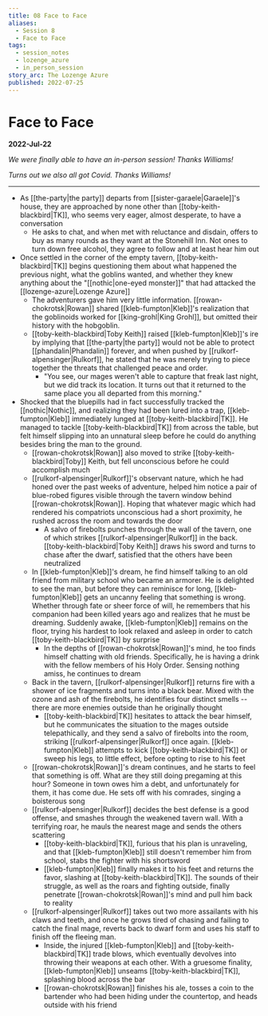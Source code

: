 ```yaml
---
title: 08 Face to Face
aliases:
  - Session 8
  - Face to Face
tags:
  - session_notes
  - lozenge_azure
  - in_person_session
story_arc: The Lozenge Azure
published: 2022-07-25
---
```

# Face to Face

**2022-Jul-22**

*We were finally able to have an in-person session! Thanks Williams!*

*Turns out we also all got Covid. Thanks Williams!*

---

- As [[the-party|the party]] departs from [[sister-garaele|Garaele]]'s house, they are approached by none other than [[toby-keith-blackbird|TK]], who seems very eager, almost desperate, to have a conversation
  - He asks to chat, and when met with reluctance and disdain, offers to buy as many rounds as they want at the Stonehill Inn. Not ones to turn down free alcohol, they agree to follow and at least hear him out
- Once settled in the corner of the empty tavern, [[toby-keith-blackbird|TK]] begins questioning them about what happened the previous night, what the goblins wanted, and whether they knew anything about the "[[nothic|one-eyed monster]]" that had attacked the [[lozenge-azure|Lozenge Azure]]
  - The adventurers gave him very little information. [[rowan-chokrotsk|Rowan]] shared [[kleb-fumpton|Kleb]]'s realization that the goblinoids worked for [[king-grohl|King Grohl]], but omitted their history with the hobgoblin.
  - [[toby-keith-blackbird|Toby Keith]] raised [[kleb-fumpton|Kleb]]'s ire by implying that [[the-party|the party]] would not be able to protect [[phandalin|Phandalin]] forever, and when pushed by [[rulkorf-alpensinger|Rulkorf]], he stated that he was merely trying to piece together the threats that challenged peace and order.
    - "You see, our mages weren't able to capture that freak last night, but we did track its location. It turns out that it returned to the same place you all departed from this morning."
- Shocked that the bluepills had in fact successfully tracked the [[nothic|Nothic]], and realizing they had been lured into a trap, [[kleb-fumpton|Kleb]] immediately lunged at [[toby-keith-blackbird|TK]]. He managed to tackle [[toby-keith-blackbird|TK]] from across the table, but felt himself slipping into an unnatural sleep before he could do anything besides bring the man to the ground.
  - [[rowan-chokrotsk|Rowan]] also moved to strike [[toby-keith-blackbird|Toby]] Keith, but fell unconscious before he could accomplish much
  - [[rulkorf-alpensinger|Rulkorf]]'s observant nature, which he had honed over the past weeks of adventure, helped him notice a pair of blue-robed figures visible through the tavern window behind [[rowan-chokrotsk|Rowan]]. Hoping that whatever magic which had rendered his compatriots unconscious had a short proximity, he rushed across the room and towards the door
    - A salvo of firebolts punches through the wall of the tavern, one of which strikes [[rulkorf-alpensinger|Rulkorf]] in the back. [[toby-keith-blackbird|Toby Keith]] draws his sword and turns to chase after the dwarf, satisfied that the others have been neutralized
  - In [[kleb-fumpton|Kleb]]'s dream, he find himself talking to an old friend from military school who became an armorer. He is delighted to see the man, but before they can reminisce for long, [[kleb-fumpton|Kleb]] gets an uncanny feeling that something is wrong. Whether through fate or sheer force of will, he remembers that his companion had been killed years ago and realizes that he must be dreaming. Suddenly awake, [[kleb-fumpton|Kleb]] remains on the floor, trying his hardest to look relaxed and asleep in order to catch [[toby-keith-blackbird|TK]] by surprise
    - In the depths of [[rowan-chokrotsk|Rowan]]'s mind, he too finds himself chatting with old friends. Specifically, he is having a drink with the fellow members of his Holy Order. Sensing nothing amiss, he continues to dream
  - Back in the tavern, [[rulkorf-alpensinger|Rulkorf]] returns fire with a shower of ice fragments and turns into a black bear. Mixed with the ozone and ash of the firebolts, he identifies four distinct smells -- there are more enemies outside than he originally thought
    - [[toby-keith-blackbird|TK]] hesitates to attack the bear himself, but he communicates the situation to the mages outside telepathically, and they send a salvo of firebolts into the room, striking [[rulkorf-alpensinger|Rulkorf]] once again. [[kleb-fumpton|Kleb]] attempts to kick [[toby-keith-blackbird|TK]] or sweep his legs, to little effect, before opting to rise to his feet
  - [[rowan-chokrotsk|Rowan]]'s dream continues, and he starts to feel that something is off. What are they still doing pregaming at this hour? Someone in town owes him a debt, and unfortunately for them, it has come due. He sets off with his comrades, singing a boisterous song
  - [[rulkorf-alpensinger|Rulkorf]] decides the best defense is a good offense, and smashes through the weakened tavern wall. With a terrifying roar, he mauls the nearest mage and sends the others scattering
    - [[toby-keith-blackbird|TK]], furious that his plan is unraveling, and that [[kleb-fumpton|Kleb]] still doesn't remember him from school, stabs the fighter with his shortsword
    - [[kleb-fumpton|Kleb]] finally makes it to his feet and returns the favor, slashing at [[toby-keith-blackbird|TK]]. The sounds of their struggle, as well as the roars and fighting outside, finally penetrate [[rowan-chokrotsk|Rowan]]'s mind and pull him back to reality
  - [[rulkorf-alpensinger|Rulkorf]] takes out two more assailants with his claws and teeth, and once he grows tired of chasing and failing to catch the final mage, reverts back to dwarf form and uses his staff to finish off the fleeing man.
    - Inside, the injured [[kleb-fumpton|Kleb]] and [[toby-keith-blackbird|TK]] trade blows, which eventually devolves into throwing their weapons at each other. With a gruesome finality, [[kleb-fumpton|Kleb]] unseams [[toby-keith-blackbird|TK]], splashing blood across the bar
    - [[rowan-chokrotsk|Rowan]] finishes his ale, tosses a coin to the bartender who had been hiding under the countertop, and heads outside with his friend

